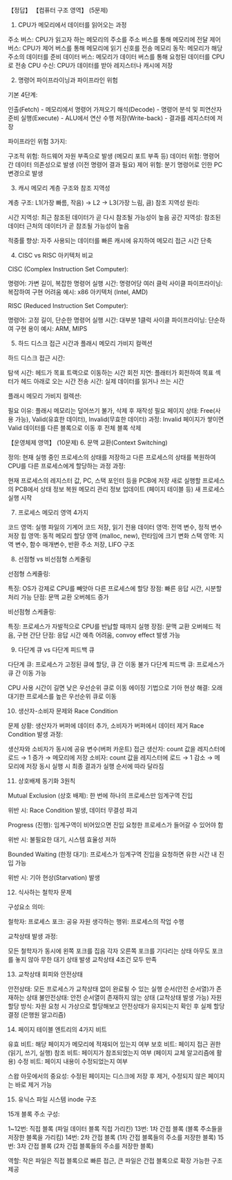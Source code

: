 【정답】
【컴퓨터 구조 영역】 (5문제)

1. CPU가 메모리에서 데이터를 읽어오는 과정

주소 버스: CPU가 읽고자 하는 메모리의 주소를 주소 버스를 통해 메모리에 전달
제어 버스: CPU가 제어 버스를 통해 메모리에 읽기 신호를 전송
메모리 동작: 메모리가 해당 주소의 데이터를 준비
데이터 버스: 메모리가 데이터 버스를 통해 요청된 데이터를 CPU로 전송
CPU 수신: CPU가 데이터를 받아 레지스터나 캐시에 저장

2. 명령어 파이프라이닝과 파이프라인 위험

기본 4단계:

인출(Fetch) - 메모리에서 명령어 가져오기
해석(Decode) - 명령어 분석 및 피연산자 준비
실행(Execute) - ALU에서 연산 수행
저장(Write-back) - 결과를 레지스터에 저장

파이프라인 위험 3가지:

구조적 위험: 하드웨어 자원 부족으로 발생 (메모리 포트 부족 등)
데이터 위험: 명령어 간 데이터 의존성으로 발생 (이전 명령어 결과 필요)
제어 위험: 분기 명령어로 인한 PC 변경으로 발생

3. 캐시 메모리 계층 구조와 참조 지역성

계층 구조: L1(가장 빠름, 작음) → L2 → L3(가장 느림, 큼)
참조 지역성 원리:

시간 지역성: 최근 참조된 데이터가 곧 다시 참조될 가능성이 높음
공간 지역성: 참조된 데이터 근처의 데이터가 곧 참조될 가능성이 높음

적중률 향상: 자주 사용되는 데이터를 빠른 캐시에 유지하여 메모리 접근 시간 단축

4. CISC vs RISC 아키텍처 비교

CISC (Complex Instruction Set Computer):

명령어: 가변 길이, 복잡한 명령어
실행 시간: 명령어당 여러 클럭 사이클
파이프라이닝: 복잡하여 구현 어려움
예시: x86 아키텍처 (Intel, AMD)

RISC (Reduced Instruction Set Computer):

명령어: 고정 길이, 단순한 명령어
실행 시간: 대부분 1클럭 사이클
파이프라이닝: 단순하여 구현 용이
예시: ARM, MIPS

5. 하드 디스크 접근 시간과 플래시 메모리 가비지 컬렉션

하드 디스크 접근 시간:

탐색 시간: 헤드가 목표 트랙으로 이동하는 시간
회전 지연: 플래터가 회전하여 목표 섹터가 헤드 아래로 오는 시간
전송 시간: 실제 데이터를 읽거나 쓰는 시간

플래시 메모리 가비지 컬렉션:

필요 이유: 플래시 메모리는 덮어쓰기 불가, 삭제 후 재작성 필요
페이지 상태: Free(사용 가능), Valid(유효한 데이터), Invalid(무효한 데이터)
과정: Invalid 페이지가 쌓이면 Valid 데이터를 다른 블록으로 이동 후 전체 블록 삭제

【운영체제 영역】 (10문제) 6. 문맥 교환(Context Switching)

정의: 현재 실행 중인 프로세스의 상태를 저장하고 다른 프로세스의 상태를 복원하여 CPU를 다른 프로세스에게 할당하는 과정
과정:

현재 프로세스의 레지스터 값, PC, 스택 포인터 등을 PCB에 저장
새로 실행할 프로세스의 PCB에서 상태 정보 복원
메모리 관리 정보 업데이트 (페이지 테이블 등)
새 프로세스 실행 시작

7. 프로세스 메모리 영역 4가지

코드 영역: 실행 파일의 기계어 코드 저장, 읽기 전용
데이터 영역: 전역 변수, 정적 변수 저장
힙 영역: 동적 메모리 할당 영역 (malloc, new), 런타임에 크기 변화
스택 영역: 지역 변수, 함수 매개변수, 반환 주소 저장, LIFO 구조

8. 선점형 vs 비선점형 스케줄링

선점형 스케줄링:

특징: OS가 강제로 CPU를 빼앗아 다른 프로세스에 할당
장점: 빠른 응답 시간, 시분할 처리 가능
단점: 문맥 교환 오버헤드 증가

비선점형 스케줄링:

특징: 프로세스가 자발적으로 CPU를 반납할 때까지 실행
장점: 문맥 교환 오버헤드 적음, 구현 간단
단점: 응답 시간 예측 어려움, convoy effect 발생 가능

9. 다단계 큐 vs 다단계 피드백 큐

다단계 큐: 프로세스가 고정된 큐에 할당, 큐 간 이동 불가
다단계 피드백 큐: 프로세스가 큐 간 이동 가능

CPU 사용 시간이 길면 낮은 우선순위 큐로 이동
에이징 기법으로 기아 현상 해결: 오래 대기한 프로세스를 높은 우선순위 큐로 이동

10. 생산자-소비자 문제와 Race Condition

문제 상황: 생산자가 버퍼에 데이터 추가, 소비자가 버퍼에서 데이터 제거
Race Condition 발생 과정:

생산자와 소비자가 동시에 공유 변수(버퍼 카운트) 접근
생산자: count 값을 레지스터에 로드 → 1 증가 → 메모리에 저장
소비자: count 값을 레지스터에 로드 → 1 감소 → 메모리에 저장
동시 실행 시 최종 결과가 실행 순서에 따라 달라짐

11. 상호배제 동기화 3원칙

Mutual Exclusion (상호 배제): 한 번에 하나의 프로세스만 임계구역 진입

위반 시: Race Condition 발생, 데이터 무결성 파괴

Progress (진행): 임계구역이 비어있으면 진입 요청한 프로세스가 들어갈 수 있어야 함

위반 시: 불필요한 대기, 시스템 효율성 저하

Bounded Waiting (한정 대기): 프로세스가 임계구역 진입을 요청하면 유한 시간 내 진입 가능

위반 시: 기아 현상(Starvation) 발생

12. 식사하는 철학자 문제

구성요소 의미:

철학자: 프로세스
포크: 공유 자원
생각하는 행위: 프로세스의 작업 수행

교착상태 발생 과정:

모든 철학자가 동시에 왼쪽 포크를 집음
각자 오른쪽 포크를 기다리는 상태
아무도 포크를 놓지 않아 무한 대기 상태 발생
교착상태 4조건 모두 만족

13. 교착상태 회피와 안전상태

안전상태: 모든 프로세스가 교착상태 없이 완료될 수 있는 실행 순서(안전 순서열)가 존재하는 상태
불안전상태: 안전 순서열이 존재하지 않는 상태 (교착상태 발생 가능)
자원 할당 방식: 자원 요청 시 가상으로 할당해보고 안전상태가 유지되는지 확인 후 실제 할당 결정 (은행원 알고리즘)

14. 페이지 테이블 엔트리의 4가지 비트

유효 비트: 해당 페이지가 메모리에 적재되어 있는지 여부
보호 비트: 페이지 접근 권한 (읽기, 쓰기, 실행)
참조 비트: 페이지가 참조되었는지 여부 (페이지 교체 알고리즘에 활용)
수정 비트: 페이지 내용이 수정되었는지 여부

스왑 아웃에서의 중요성: 수정된 페이지는 디스크에 저장 후 제거, 수정되지 않은 페이지는 바로 제거 가능

15. 유닉스 파일 시스템 inode 구조

15개 블록 주소 구성:

1~12번: 직접 블록 (파일 데이터 블록 직접 가리킨)
13번: 1차 간접 블록 (블록 주소들을 저장한 블록을 가리킴)
14번: 2차 간접 블록 (1차 간접 블록들의 주소를 저장한 블록)
15번: 3차 간접 블록 (2차 간접 블록들의 주소를 저장한 블록)

역할: 작은 파일은 직접 블록으로 빠른 접근, 큰 파일은 간접 블록으로 확장 가능한 구조 제공

